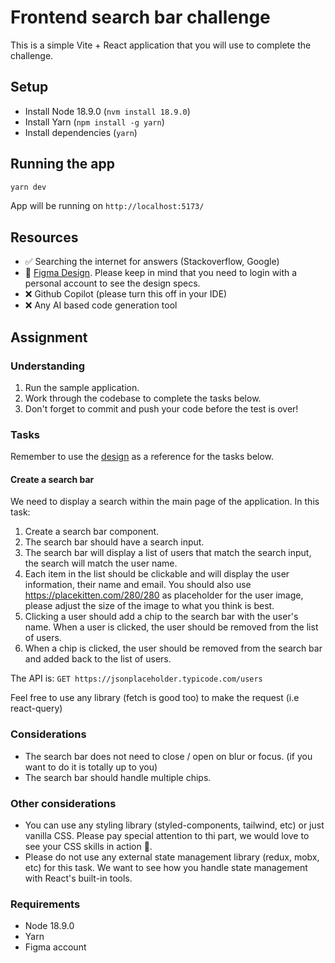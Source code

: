 # Frontend search bar challenge
This is a simple Vite + React application that you will use to complete the challenge.

## Setup
- Install Node 18.9.0 (`nvm install 18.9.0`)
- Install Yarn (`npm install -g yarn`)
- Install dependencies (`yarn`)

## Running the app
```bash
yarn dev
```

App will be running on `http://localhost:5173/`

## Resources
- ✅ Searching the internet for answers (Stackoverflow, Google)
- 🎨 [Figma Design](https://www.figma.com/file/3nBh6bJzPlAVvIfH7tidUT/Proposal---Front-End-Challenge---Mid?type=design&node-id=0-1&mode=design&t=zUi9VT65muOPHYJR-0). Please keep in mind that you need to login with a personal account to see the design specs.
- ❌ Github Copilot (please turn this off in your IDE)
- ❌ Any AI based code generation tool

## Assignment
### Understanding
1. Run the sample application.
2. Work through the codebase to complete the tasks below.
3. Don't forget to commit and push your code before the test is over!

### Tasks
Remember to use the [design](https://www.figma.com/file/3nBh6bJzPlAVvIfH7tidUT/Proposal---Front-End-Challenge---Mid?type=design&node-id=0-1&mode=design&t=zUi9VT65muOPHYJR-0) as a reference for the tasks below.

#### Create a search bar
We need to display a search within the main page of the application. 
In this task:
1. Create a search bar component.
2. The search bar should have a search input.
3. The search bar will display a list of users that match the search input, the search will match the user  name.
4. Each item in the list should be clickable and will display the user information, their name and email. You should also use https://placekitten.com/280/280 as placeholder for the user image, please adjust the size of the image to what you think is best.
5. Clicking a user should add a chip to the search bar with the user's name. When a user is clicked, the user should be removed from the list of users.
6. When a chip is clicked, the user should be removed from the search bar and added back to the list of users.

The API is: `GET https://jsonplaceholder.typicode.com/users`

Feel free to use any library (fetch is good too) to make the request (i.e react-query)

### Considerations
- The search bar does not need to close / open on blur or focus. (if you want to do it is totally up to you)
- The search bar should handle multiple chips.

### Other considerations
- You can use any styling library (styled-components, tailwind, etc) or just vanilla CSS. Please pay special attention to thi part, we would love to see your CSS skills in action 🚀.
- Please do not use any external state management library (redux, mobx, etc) for this task. We want to see how you handle state management with React's built-in tools.

### Requirements
- Node 18.9.0
- Yarn
- Figma account
